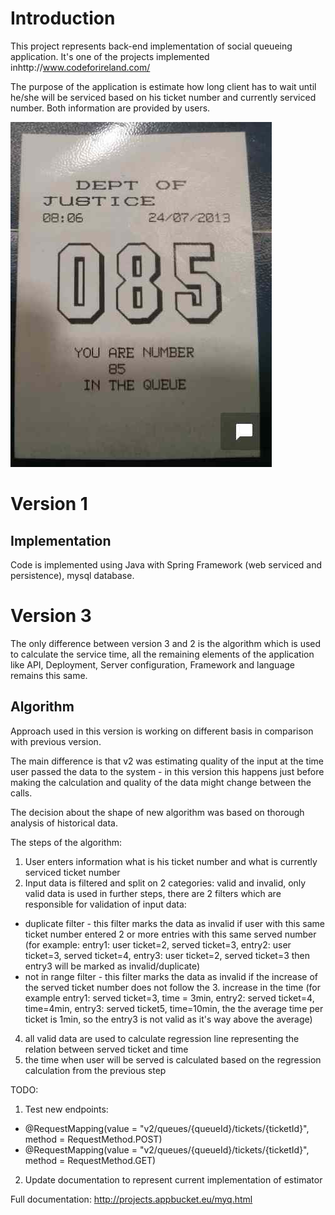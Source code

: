 # Introduction
This project represents back-end implementation of social queueing application. It's one of the projects implemented inhttp://www.codeforireland.com/

The purpose of the application is estimate how long client has to wait until he/she will be serviced based on his ticket number and currently serviced number. Both information are provided by users.

![ticket](doc/images/ticket.jpg)

# Version 1
## Implementation
Code is implemented using Java with Spring Framework (web serviced and persistence), mysql database.

# Version 3

The only difference between version 3 and 2 is the algorithm which is used to calculate the service time, all the remaining elements of the application like API, Deployment, Server configuration, Framework and language remains this same.

## Algorithm
Approach used in this version is working on different basis in comparison with previous version.

The main difference is that v2 was estimating quality of the input at the time user passed the data to the system - in this version this happens just before making the calculation and quality of the data might change between the calls.

The decision about the shape of new algorithm was based on thorough analysis of historical data.

The steps of the algorithm:
1. User enters information what is his ticket number and what is currently serviced ticket number
2. Input data is filtered and split on 2 categories: valid and invalid, only valid data is used in further steps, there are 2 filters which are responsible for validation of input data:
  - duplicate filter - this filter marks the data as invalid if user with this same ticket number entered 2 or more entries with this same served number (for example: entry1: user ticket=2, served ticket=3, entry2: user ticket=3, served ticket=4, entry3: user ticket=2, served ticket=3 then entry3 will be marked as invalid/duplicate)
  - not in range filter - this filter marks the data as invalid if the increase of the served ticket number does not follow the 3. increase in the time (for example entry1: served ticket=3, time = 3min, entry2: served ticket=4, time=4min, entry3: served ticket5, time=10min, the the average time per ticket is 1min, so the entry3 is not valid as it's way above the average) 
4. all valid data are used to calculate regression line representing the relation between served ticket and time
5. the time when user will be served is calculated based on the regression calculation from the previous step






TODO:
1) Test new endpoints:
- @RequestMapping(value = "v2/queues/{queueId}/tickets/{ticketId}", method = RequestMethod.POST)
- @RequestMapping(value = "v2/queues/{queueId}/tickets/{ticketId}", method = RequestMethod.GET)

2) Update documentation to represent current implementation of estimator

Full documentation:
http://projects.appbucket.eu/myq.html
